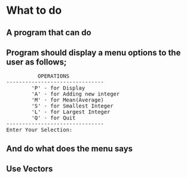 <h1>What to do</h1>
<h2>A program that can do</h2>
<h2>Program should display a menu options to the user as follows;</h2>
<pre>
          OPERATIONS
-------------------------------
        'P' - for Display
        'A' - for Adding new integer
        'M' - for Mean(Average)
        'S' - for Smallest Integer
        'L' - for Largest Integer
        'Q' - for Quit
-------------------------------
Enter Your Selection: 
</pre>
<h2>And do what does the menu says</h2>
<h2>Use Vectors</h2>
